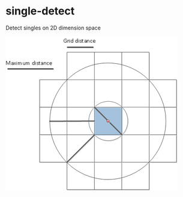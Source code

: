single-detect
=============

Detect singles on 2D dimension space

![Alt text](singledetect.png "single detect image")
